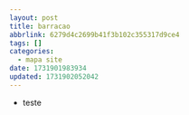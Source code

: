 ```yaml
---
layout: post
title: barracao
abbrlink: 6279d4c2699b41f3b102c355317d9ce4
tags: []
categories:
  - mapa site
date: 1731901983934
updated: 1731902052042
---
```


- teste
